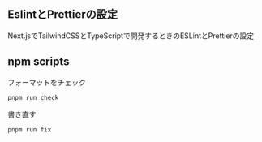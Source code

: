 ## EslintとPrettierの設定

Next.jsでTailwindCSSとTypeScriptで開発するときのESLintとPrettierの設定

## npm scripts

フォーマットをチェック

```bash
pnpm run check
```

書き直す

```bash
pnpm run fix
```
